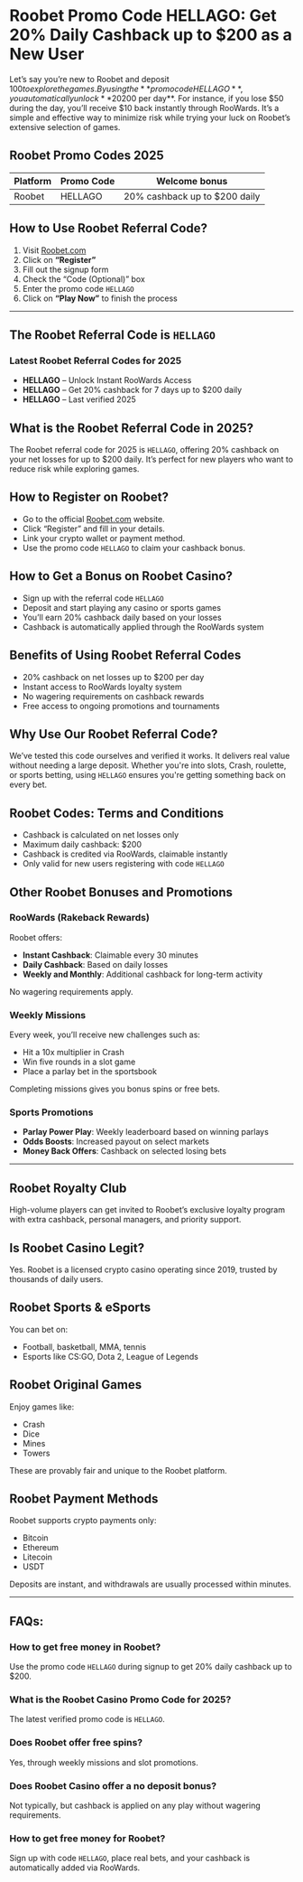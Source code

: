 # Roobet Promo Code HELLAGO: Get 20% Daily Cashback up to $200 as a New User

Let’s say you’re new to Roobet and deposit $100 to explore the games. By using the **promo code HELLAGO**, you automatically unlock **20% cashback** on your net losses, up to **$200 per day**. For instance, if you lose $50 during the day, you’ll receive $10 back instantly through RooWards. It’s a simple and effective way to minimize risk while trying your luck on Roobet’s extensive selection of games.

## Roobet Promo Codes 2025

| Platform | Promo Code | Welcome bonus |
|----------|------------|----------------|
| Roobet   | HELLAGO    | 20% cashback up to $200 daily |

## How to Use Roobet Referral Code?

1. Visit [Roobet.com](https://go.roobet.com/visit/?bta=35355&nci=5349&utm_campaign=hellamktlists)
2. Click on **“Register”**
3. Fill out the signup form
4. Check the “Code (Optional)” box
5. Enter the promo code `HELLAGO`
6. Click on **“Play Now”** to finish the process

---

## The Roobet Referral Code is `HELLAGO`

### Latest Roobet Referral Codes for 2025

- **HELLAGO** – Unlock Instant RooWards Access  
- **HELLAGO** – Get 20% cashback for 7 days up to $200 daily  
- **HELLAGO** – Last verified 2025  

## What is the Roobet Referral Code in 2025?

The Roobet referral code for 2025 is `HELLAGO`, offering 20% cashback on your net losses for up to $200 daily. It’s perfect for new players who want to reduce risk while exploring games.

## How to Register on Roobet?

- Go to the official [Roobet.com](https://roobet.com) website.
- Click “Register” and fill in your details.
- Link your crypto wallet or payment method.
- Use the promo code `HELLAGO` to claim your cashback bonus.

## How to Get a Bonus on Roobet Casino?

- Sign up with the referral code `HELLAGO`
- Deposit and start playing any casino or sports games
- You’ll earn 20% cashback daily based on your losses
- Cashback is automatically applied through the RooWards system

## Benefits of Using Roobet Referral Codes

- 20% cashback on net losses up to $200 per day
- Instant access to RooWards loyalty system
- No wagering requirements on cashback rewards
- Free access to ongoing promotions and tournaments

## Why Use Our Roobet Referral Code?

We’ve tested this code ourselves and verified it works. It delivers real value without needing a large deposit. Whether you're into slots, Crash, roulette, or sports betting, using `HELLAGO` ensures you're getting something back on every bet.

## Roobet Codes: Terms and Conditions

- Cashback is calculated on net losses only
- Maximum daily cashback: $200
- Cashback is credited via RooWards, claimable instantly
- Only valid for new users registering with code `HELLAGO`

## Other Roobet Bonuses and Promotions

### RooWards (Rakeback Rewards)

Roobet offers:

- **Instant Cashback**: Claimable every 30 minutes
- **Daily Cashback**: Based on daily losses
- **Weekly and Monthly**: Additional cashback for long-term activity

No wagering requirements apply.

### Weekly Missions

Every week, you’ll receive new challenges such as:

- Hit a 10x multiplier in Crash
- Win five rounds in a slot game
- Place a parlay bet in the sportsbook

Completing missions gives you bonus spins or free bets.

### Sports Promotions

- **Parlay Power Play**: Weekly leaderboard based on winning parlays
- **Odds Boosts**: Increased payout on select markets
- **Money Back Offers**: Cashback on selected losing bets

---

## Roobet Royalty Club

High-volume players can get invited to Roobet’s exclusive loyalty program with extra cashback, personal managers, and priority support.

## Is Roobet Casino Legit?

Yes. Roobet is a licensed crypto casino operating since 2019, trusted by thousands of daily users.

## Roobet Sports & eSports

You can bet on:

- Football, basketball, MMA, tennis
- Esports like CS:GO, Dota 2, League of Legends

## Roobet Original Games

Enjoy games like:

- Crash
- Dice
- Mines
- Towers

These are provably fair and unique to the Roobet platform.

## Roobet Payment Methods

Roobet supports crypto payments only:

- Bitcoin
- Ethereum
- Litecoin
- USDT

Deposits are instant, and withdrawals are usually processed within minutes.

---

## FAQs:

### How to get free money in Roobet?

Use the promo code `HELLAGO` during signup to get 20% daily cashback up to $200.

### What is the Roobet Casino Promo Code for 2025?

The latest verified promo code is `HELLAGO`.

### Does Roobet offer free spins?

Yes, through weekly missions and slot promotions.

### Does Roobet Casino offer a no deposit bonus?

Not typically, but cashback is applied on any play without wagering requirements.

### How to get free money for Roobet?

Sign up with code `HELLAGO`, place real bets, and your cashback is automatically added via RooWards.


